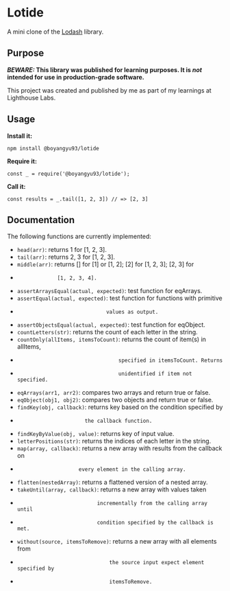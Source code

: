 # Lotide

A mini clone of the [Lodash](https://lodash.com) library.

## Purpose

**_BEWARE:_ This library was published for learning purposes. It is _not_ intended for use in production-grade software.**

This project was created and published by me as part of my learnings at Lighthouse Labs. 

## Usage

**Install it:**

`npm install @boyangyu93/lotide`

**Require it:**

`const _ = require('@boyangyu93/lotide');`

**Call it:**

`const results = _.tail([1, 2, 3]) // => [2, 3]`

## Documentation

The following functions are currently implemented:

* `head(arr)`: returns 1 for [1, 2, 3].
* `tail(arr)`: returns 2, 3 for [1, 2, 3].
* `middle(arr)`: returns [] for [1] or [1, 2]; [2] for [1, 2, 3]; [2, 3] for 
*                  [1, 2, 3, 4].
* `assertArraysEqual(actual, expected)`: test function for eqArrays.
* `assertEqual(actual, expected)`: test function for functions with primitive 
*                                  values as output.
* `assertObjectsEqual(actual, expected)`: test function for eqObject.
* `countLetters(str)`: returns the count of each letter in the string.
* `countOnly(allItems, itemsToCount)`: returns the count of item(s) in allItems,
*                                      specified in itemsToCount. Returns 
*                                      unidentified if item not specified.
* `eqArrays(arr1, arr2)`: compares two arrays and return true or false.
* `eqObject(obj1, obj2)`: compares two objects and return true or false.
* `findKey(obj, callback)`: returns key based on the condition specified by
*                           the callback function.
* `findKeyByValue(obj, value)`: returns key of input value.
* `letterPositions(str)`: returns the indices of each letter in the string.
* `map(array, callback)`: returns a new array with results from the callback on 
*                         every element in the calling array.
* `flatten(nestedArray)`: returns a flattened version of a nested array. 
* `takeUntil(array, callback)`: returns a new array with values taken 
*                               incrementally from the calling array until
*                               condition specified by the callback is met.
* `without(source, itemsToRemove)`: returns a new array with all elements from 
*                                   the source input expect element specified by
*                                   itemsToRemove.
